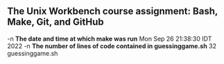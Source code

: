 ## The Unix Workbench course assignment: Bash, Make, Git, and GitHub
-n 
**The date and time at which make was run** 
Mon Sep 26 21:38:30 IDT 2022
-n 
**The number of lines of code contained in guessinggame.sh** 
      32 guessinggame.sh
